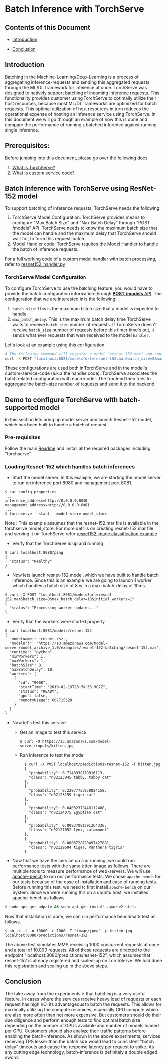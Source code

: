 # Batch Inference with TorchServe

## Contents of this Document
* [Introduction](#introduction)

* [Conclusion](#conclusion)   

## Introduction

Batching in the Machine-Learning/Deep-Learning is a process of aggregating inference-requests and sending this aggregated requests through the ML/DL framework for inference at once.
TorchServe was designed to natively support batching of incoming inference requests. This functionality provides customer using TorchServe to optimally utilize their host resources, because most ML/DL frameworks
are optimized for batch requests. This optimal utilization of host resources in turn reduces the operational expense of hosting an inference service using TorchServe. In this document we will go through an example of how this is done
and compare the performance of running a batched inference against running single inference.

## Prerequisites:
Before jumping into this document, please go over the following docs
1. [What is TorchServe?](../README.md)
1. [What is custom service code?](custom_service.md)

## Batch Inference with TorchServe using ResNet-152 model
To support batching of inference requests, TorchServe needs the following:
1. TorchServe Model Configuration: TorchServe provides means to configure "Max Batch Size" and "Max Batch Delay" through "POST /models" API. 
   TorchServe needs to know the maximum batch size that the model can handle and the maximum delay that TorchServe should wait for, to form this request-batch. 
2. Model Handler code: TorchServe requires the Model Handler to handle the batch of inference requests. 

For a full working code of a custom model handler with batch processing, refer to [resnet152_handler.py](../examples/image_classifier/resnet_152_batch/resnet152_handler.py)

### TorchServe Model Configuration
To configure TorchServe to use the batching feature, you would have to provide the batch configuration information through [**POST /models** API](management_api.md#register-a-model).
The configuration that we are interested in is the following: 
1. `batch_size`: This is the maximum batch size that a model is expected to handle. 
2. `max_batch_delay`: This is the maximum batch delay time TorchServe waits to receive `batch_size` number of requests. If TorchServe doesn't receive `batch_size` number of requests
before this timer time's out, it sends what ever requests that were received to the model `handler`.

Let's look at an example using this configuration
```bash
# The following command will register a model "resnet-152.mar" and configure TorchServe to use a batch_size of 8 and a max batch delay of 50 milli seconds. 
curl -X POST "localhost:8081/models?url=resnet-152.mar&batch_size=8&max_batch_delay=50"
```
 
These configurations are used both in TorchServe and in the model's custom-service-code (a.k.a the handler code). TorchServe associates the batch related configuration with each model. The frontend then tries to aggregate the batch-size number of requests and send it to the backend.

## Demo to configure TorchServe with batch-supported model
In this section lets bring up model server and launch Resnet-152 model, which has been built to handle a batch of request. 

### Pre-requisites
Follow the main [Readme](../README.md) and install all the required packages including "torchserve"

### Loading Resnet-152 which handles batch inferences
* Start the model server. In this example, we are starting the model server to run on inference port 8080 and management port 8081.
```text
$ cat config.properties
...
inference_address=http://0.0.0.0:8080
management_address=http://0.0.0.0:8081
...
$ torchserve --start --model-store model_store
```

Note :  This example assumes that the resnet-152.mar file is available in the torchserve model_store. For more details on creating resnet-152 mar file and serving it on TorchServe refer [resnet152 image classification example](../examples/image_classifier/resnet_152_batch/README.md)

* Verify that the TorchServe is up and running
```text
$ curl localhost:8080/ping
{
  "status": "Healthy"
}
```

* Now lets launch resnet-152 model, which we have built to handle batch inference. Since this is an example, we are going to launch 1 worker which handles a batch size of 8
with a max-batch-delay of 10ms. 
```text
$ curl -X POST "localhost:8081/models?url=resnet-152.mar&batch_size=8&max_batch_delay=10&initial_workers=1"
{
  "status": "Processing worker updates..."
}
```

* Verify that the workers were started properly
```text
$ curl localhost:8081/models/resnet-152
{
  "modelName": "resnet-152",
  "modelUrl": "https://s3.amazonaws.com/model-server/model_archive_1.0/examples/resnet-152-batching/resnet-152.mar",
  "runtime": "python",
  "minWorkers": 1,
  "maxWorkers": 1,
  "batchSize": 8,
  "maxBatchDelay": 10,
  "workers": [
    {
      "id": "9008",
      "startTime": "2019-02-19T23:56:33.907Z",
      "status": "READY",
      "gpu": false,
      "memoryUsage": 607715328
    }
  ]
}
```

* Now let's test this service. 
  * Get an image to test this service
    ```text
    $ curl -O https://s3.amazonaws.com/model-server/inputs/kitten.jpg
    ``` 
  * Run inference to test the model
    ```text
      $ curl -X POST localhost/predictions/resnet-152 -T kitten.jpg
      {
        "probability": 0.7148938179016113,
        "class": "n02123045 tabby, tabby cat"
      },
      {
        "probability": 0.22877725958824158,
        "class": "n02123159 tiger cat"
      },
      {
        "probability": 0.04032370448112488,
        "class": "n02124075 Egyptian cat"
      },
      {
        "probability": 0.00837081391364336,
        "class": "n02127052 lynx, catamount"
      },
      {
        "probability": 0.0006728120497427881,
        "class": "n02129604 tiger, Panthera tigris"
      }
    ```
    
* Now that we have the service up and running, we could run performance tests with the same kitten image as follows. There are multiple tools to measure performance of web-servers. We will use 
[apache-bench](https://httpd.apache.org/docs/2.4/programs/ab.html) to run our performance tests. We chose `apache-bench` for our tests because of the ease of installation and ease of running tests.
Before running this test, we need to first install `apache-bench` on our System. Since we were running this on a ubuntu host, we installed apache-bench as follows
```bash
$ sudo apt-get udpate && sudo apt-get install apache2-utils
```   
Now that installation is done, we can run performance benchmark test as follows. 
```text
$ ab -k -l -n 10000 -c 1000 -T "image/jpeg" -p kitten.jpg localhost:8080/predictions/resnet-152
```
The above test simulates MMS receiving 1000 concurrent requests at once and a total of 10,000 requests. All of these requests are directed to the endpoint "localhost:8080/predictions/resnet-152", which assumes
that resnet-152 is already registered and scaled-up on TorchServe. We had done this registration and scaling up in the above steps.
 
## Conclusion
The take away from the experiments is that batching is a very useful feature. In cases where the services receive heavy load of requests or each request has high I/O, its advantageous
to batch the requests. This allows for maximally utilizing the compute resources, especially GPU compute which are also more often than not more expensive. But customers should
do their due diligence and perform enough tests to find optimal batch size depending on the number of GPUs available and number of models loaded per GPU. Customers should also
analyze their traffic patterns before enabling the batch-inference. As shown in the above experiments, services receiving TPS lesser than the batch size would lead to consistent
"batch delay" timeouts and cause the response latency per request to spike. As any cutting edge technology, batch-inference is definitely a double edged sword. 

   
